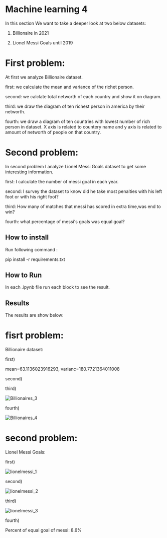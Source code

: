 
# Machine learning 4

In this section We want to take a deeper look at two below datasets:
1. Billionaire in 2021

2. Lionel Messi Goals until 2019

# First problem:

At first we analyze Billionaire dataset. 

first: we calculate the mean and variance of the richet person.

second: we calclate total networth of each country and show it on diagram.

third: we draw the diagram of ten richest person in america by their networth.

fourth: we draw a diagram of ten countries with lowest number of rich person in dataset.
         X axis is related to countery name and y axis is related to amount of networth of people on that country.

# Second problem:

In second problem I analyze Lionel Messi Goals dataset to get some interesting information.

first: I calculate the number of messi goal in each year.

second: I survey the dataset to know did he take most penalties with his left foot or with his right foot?

third: How many of matches that messi has scored in extra time,was end to win?

fourth: what percentage of messi's goals was equal goal?


## How to install
Run following command :

pip install -r requirements.txt


## How to Run

In each .ipynb file run each block to see the result. 

## Results

The results are show below:

# fisrt problem:

Billionaire dataset:

first)

mean=63.1136023916293, varianc=180.7721364011008

second)



third)

![Billionaires_3](https://github.com/javad7189/python-assignment/assets/86910174/c1daa3d4-196c-4d43-83bf-bc75579836da)


fourth)

![Billionaires_4](https://github.com/javad7189/python-assignment/assets/86910174/37717a7b-aec5-4aeb-8a0f-17a3e4341a05)


# second problem:

Lionel Messi Goals:


first)

![lionelmessi_1](https://github.com/javad7189/python-assignment/assets/86910174/6eb6f2dc-11f6-445c-aec2-60f031ba9792)


second)

![lionelmessi_2](https://github.com/javad7189/python-assignment/assets/86910174/c422ecbb-3579-45cf-aea2-b2ef144f246e)


third)
 
![lionelmessi_3](https://github.com/javad7189/python-assignment/assets/86910174/6b61fc5c-f2d6-4683-89c2-f46d2e541e15)


fourth)

Percent of equal goal of messi: 8.6%

